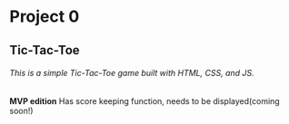 # Project 0
## Tic-Tac-Toe
###### This is a simple Tic-Tac-Toe game built with HTML, CSS, and JS.

**MVP edition**
Has score keeping function, needs to be displayed(coming soon!)